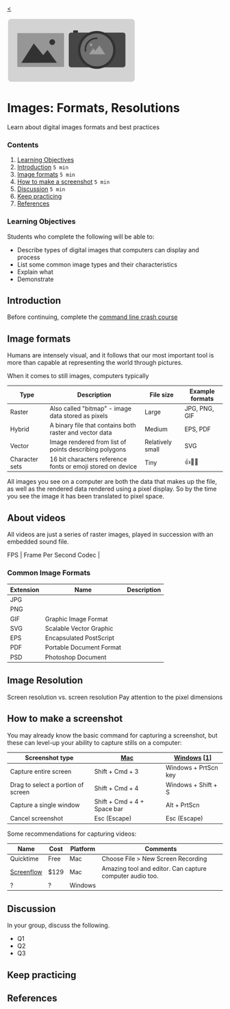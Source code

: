 
[<](README.md)

<img width="300" src="assets/img/banner-images.png">

# Images: Formats, Resolutions

Learn about digital images formats and best practices

### Contents

1. [Learning Objectives](#learning-objectives)
1. [Introduction](#introduction) `5 min`
1. [Image formats](#image-formats) `5 min`
1. [How to make a screenshot](#how-to-make-a-screenshot) `5 min`
1. [Discussion](#discussion) `5 min`
1. [Keep practicing](#keep-practicing)
1. [References](#references)

### Learning Objectives

Students who complete the following will be able to:

- Describe types of digital images that computers can display and process
- List some common image types and their characteristics
- Explain what
- Demonstrate



## Introduction

Before continuing, complete the [command line crash course](topics-command-line-crash-course.md)




## Image formats

Humans are intensely visual, and it follows that our most important tool is more than capable at representing the world through pictures.

When it comes to still images, computers typically

Type | Description | File size | Example formats
--- | --- |--- |---
Raster | Also called "bitmap" - image data stored as pixels | Large | JPG, PNG, GIF
Hybrid | A binary file that contains both raster and vector data | Medium | EPS, PDF
Vector | Image rendered from list of points describing polygons | Relatively small | SVG
Character sets | 16 bit characters reference fonts or emoji stored on device  | Tiny | 👍🦄🍤


All images you see on a computer are both the data that makes up the file, as well as the rendered data rendered using a pixel display. So by the time you see the image it has been translated to pixel space.


## About videos


All videos are just a series of raster images, played in succession with an embedded sound file.


FPS | Frame Per Second
Codec |




### Common Image Formats

Extension | Name | Description
--- | --- | ---
JPG |
PNG |
GIF | Graphic Image Format |
SVG | Scalable Vector Graphic |
EPS | Encapsulated PostScript |
PDF | Portable Document Format |
PSD | Photoshop Document |




## Image Resolution

Screen resolution vs. screen resolution
Pay attention to the pixel dimensions






## How to make a screenshot

You may already know the basic command for capturing a screenshot, but these can level-up your ability to capture stills on a computer:

Screenshot type | [Mac](https://support.apple.com/en-us/HT201361) | [Windows](https://www.cnet.com/how-to/7-ways-you-can-take-screenshots-in-windows-10) [[1](https://www.howtogeek.com/226280/how-to-take-screenshots-in-windows-10/)]
--- | --- | ---
Capture entire screen | Shift + Cmd + 3 | Windows + PrtScn key
Drag to select a portion of screen | Shift + Cmd + 4 | Windows + Shift + S
Capture a single window | Shift + Cmd + 4 + Space bar | Alt + PrtScn
Cancel screenshot | Esc (Escape) | Esc (Escape)


Some recommendations for capturing videos:

Name | Cost | Platform | Comments
--- | --- | --- | ---
Quicktime | Free | Mac | Choose File > New Screen Recording
[Screenflow](http://www.telestream.net/screenflow/overview.htm) | $129 | Mac | Amazing tool and editor. Can capture computer audio too.
? | ? | Windows



## Discussion

In your group, discuss the following.

- Q1
- Q2
- Q3

## Keep practicing



## References
